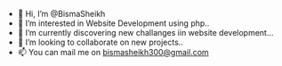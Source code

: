 - 👋 Hi, I’m @BismaSheikh
- 👀 I’m interested in Website Development using php..
- 🌱 I’m currently discovering new challanges iin website development...
- 💞️ I’m looking to collaborate on new projects..
- 📫 You can mail me on bismasheikh300@gmail.com


